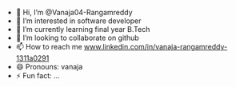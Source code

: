 - 👋 Hi, I’m @Vanaja04-Rangamreddy
- 👀 I’m interested in software developer
- 🌱 I’m currently learning final year B.Tech
- 💞️ I’m looking to collaborate on github 
- 📫 How to reach me www.linkedin.com/in/vanaja-rangamreddy-1311a0291
- 😄 Pronouns: vanaja
- ⚡ Fun fact: ...

<!---
Vanaja04-Rangamreddy/Vanaja04-Rangamreddy is a ✨ special ✨ repository because its `README.md` (this file) appears on your GitHub profile.
You can click the Preview link to take a look at your changes.
--->
